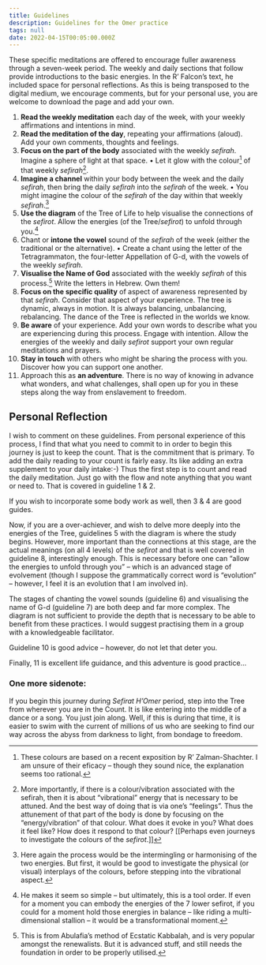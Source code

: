 ```yaml
---
title: Guidelines
description: Guidelines for the Omer practice
tags: null
date: 2022-04-15T00:05:00.000Z
---
```


These specific meditations are offered to encourage fuller awareness through a seven-week period. The weekly and daily sections that follow provide introductions to the basic energies. In the R’ Falcon’s text, he included space for personal reflections. As this is being transposed to the digital medium, we encourage comments, but for your personal use, you are welcome to download the page and add your own.

1. **Read the weekly meditation** each day of the week,
   with your weekly affirmations and intentions in mind.
2. **Read the meditation of the day**,
   repeating your affirmations (aloud).
   Add your own comments, thoughts and feelings.
3. **Focus on the part of the body** associated with the weekly _sefirah_.
   Imagine a sphere of light at that space.
   • Let it glow with the colour[^1] of that weekly _sefirah_[^2].
4. **Imagine a channel** within your body between the week and the daily _sefirah_,
   then bring the daily _sefirah_ into the _sefirah_ of the week.
   • You might imagine the colour of the _sefirah_ of the day within that weekly _sefirah_.[^3]
5. **Use the diagram** of the Tree of Life
   to help visualise the connections of the _sefirot_.
   Allow the energies (of the Tree/_sefirot_) to unfold through you.[^4]
6. Chant or **intone the vowel** sound of the _sefirah_ of the week
   (either the traditional or the alternative).
   • Create a chant using the letter of the Tetragrammaton, the four-letter Appellation of G-d, with the vowels of the weekly _sefirah_.
7. **Visualise the Name of God** associated with the weekly _sefirah_ of this process.[^5]
   Write the letters in Hebrew. Own them!
8. **Focus on the specific quality** of aspect of awareness represented by that _sefirah_.
   Consider that aspect of your experience.
   The tree is dynamic, always in motion. It is always balancing, unbalancing, rebalancing. The dance of the Tree is reflected in the worlds we know.
9. **Be aware** of your experience.
   Add your own words to describe what you are experiencing during this process.
   Engage with intention.
   Allow the energies of the weekly and daily _sefirot_ support your own regular meditations and prayers.
10. **Stay in touch** with others who might be sharing the process with you. Discover how you can support one another.
11. Approach this as **an adventure**. There is no way of knowing in advance what wonders, and what challenges, shall open up for you in these steps along the way from enslavement to freedom.

## Personal Reflection

I wish to comment on these guidelines. From personal experience of this process, I find that what you need to commit to in order to begin this journey is just to keep the count. That is the commitment that is primary. To add the daily reading to your count is fairly easy. Its like adding an extra supplement to your daily intake:-) Thus the first step is to count and read the daily meditation. Just go with the flow and note anything that you want or need to. That is covered in guideline 1 & 2.

If you wish to incorporate some body work as well, then 3 & 4 are good guides.

Now, if you are a over-achiever, and wish to delve more deeply into the energies of the Tree, guidelines 5 with the diagram is where the study begins. However, more important than the connections at this stage, are the actual meanings (on all 4 levels) of the _sefirot_ and that is well covered in guideline 8, interestingly enough. This is necessary before one can “allow the energies to unfold through you” – which is an advanced stage of evolvement (though I suppose the grammatically correct word is “evolution” – however, I feel it is an evolution that I am involved in).

The stages of chanting the vowel sounds (guideline 6) and visualising the name of G-d (guideline 7) are both deep and far more complex. The diagram is not sufficient to provide the depth that is necessary to be able to benefit from these practices. I would suggest practising them in a group with a knowledgeable facilitator.

Guideline 10 is good advice – however, do not let that deter you.

Finally, 11 is excellent life guidance, and this adventure is good practice...

### One more sidenote:

If you begin this journey during _Sefirat H’Omer_ period, step into the Tree from wherever you are in the Count. It is like entering into the middle of a dance or a song. You just join along. Well, if this is during that time, it is easier to swim with the current of millions of us who are seeking to find our way across the abyss from darkness to light, from bondage to freedom.

[^1]: These colours are based on a recent exposition by R’ Zalman-Shachter. I am unsure of their eficacy – though they sound nice, the explanation seems too rational.
[^2]:
    More importantly, if there is a colour/vibration associated with the sefirah, then it is about “vibrational” energy that is necessary to be attuned. And the best way of doing that is via one’s “feelings”. Thus the attunement of that part of the body is done by focusing on the “energy/vibration” of that colour.
    What does it evoke in you? What does it feel like? How does it respond to that colour?
    [[Perhaps even journeys to investigate the colours of the _sefirot_.]]

[^3]: Here again the process would be the intermingling or harmonising of the two energies. But first, it would be good to investigate the physical (or visual) interplays of the colours, before stepping into the vibrational aspect.
[^4]: He makes it seem so simple – but ultimately, this is a tool order. If even for a moment you can embody the energies of the 7 lower sefirot, if you could for a moment hold those energies in balance – like riding a multi-dimensional stallion – it would be a transformational moment.
[^5]: This is from Abulafia’s method of Ecstatic Kabbalah, and is very popular amongst the renewalists. But it is advanced stuff, and still needs the foundation in order to be properly utilised.
